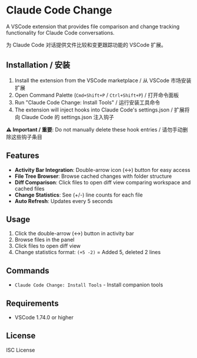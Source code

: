 # Claude Code Change

A VSCode extension that provides file comparison and change tracking functionality for Claude Code conversations.

为 Claude Code 对话提供文件比较和变更跟踪功能的 VSCode 扩展。

## Installation / 安装

1. Install the extension from the VSCode marketplace / 从 VSCode 市场安装扩展
2. Open Command Palette (`Cmd+Shift+P` / `Ctrl+Shift+P`) / 打开命令面板
3. Run "Claude Code Change: Install Tools" / 运行安装工具命令
4. The extension will inject hooks into Claude Code's settings.json / 扩展将向 Claude Code 的 settings.json 注入钩子

**⚠️ Important / 重要**: Do not manually delete these hook entries / 请勿手动删除这些钩子条目

## Features

- **Activity Bar Integration**: Double-arrow icon (↔) button for easy access
- **File Tree Browser**: Browse cached changes with folder structure
- **Diff Comparison**: Click files to open diff view comparing workspace and cached files
- **Change Statistics**: See (+/-) line counts for each file
- **Auto Refresh**: Updates every 5 seconds

## Usage

1. Click the double-arrow (↔) button in activity bar
2. Browse files in the panel
3. Click files to open diff view
4. Change statistics format: `(+5 -2)` = Added 5, deleted 2 lines

## Commands

- `Claude Code Change: Install Tools` - Install companion tools

## Requirements

- VSCode 1.74.0 or higher

## License

ISC License